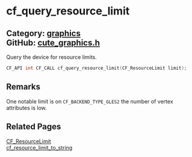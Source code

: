 [](../header.md ':include')

# cf_query_resource_limit

Category: [graphics](/api_reference?id=graphics)  
GitHub: [cute_graphics.h](https://github.com/RandyGaul/cute_framework/blob/master/include/cute_graphics.h)  
---

Query the device for resource limits.

```cpp
CF_API int CF_CALL cf_query_resource_limit(CF_ResourceLimit limit);
```

## Remarks

One notable limit is on `CF_BACKEND_TYPE_GLES2` the number of vertex attributes is low.

## Related Pages

[CF_ResourceLimit](/graphics/cf_resourcelimit.md)  
[cf_resource_limit_to_string](/graphics/cf_resource_limit_to_string.md)  
